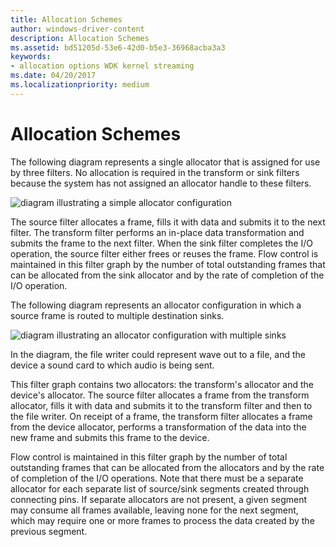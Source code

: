```yaml
---
title: Allocation Schemes
author: windows-driver-content
description: Allocation Schemes
ms.assetid: bd51205d-53e6-42d0-b5e3-36968acba3a3
keywords:
- allocation options WDK kernel streaming
ms.date: 04/20/2017
ms.localizationpriority: medium
---
```


# Allocation Schemes





The following diagram represents a single allocator that is assigned for use by three filters. No allocation is required in the transform or sink filters because the system has not assigned an allocator handle to these filters.

![diagram illustrating a simple allocator configuration](images/ksart-10.png)

The source filter allocates a frame, fills it with data and submits it to the next filter. The transform filter performs an in-place data transformation and submits the frame to the next filter. When the sink filter completes the I/O operation, the source filter either frees or reuses the frame. Flow control is maintained in this filter graph by the number of total outstanding frames that can be allocated from the sink allocator and by the rate of completion of the I/O operation.

The following diagram represents an allocator configuration in which a source frame is routed to multiple destination sinks.

![diagram illustrating an allocator configuration with multiple sinks](images/ksart-11.png)

In the diagram, the file writer could represent wave out to a file, and the device a sound card to which audio is being sent.

This filter graph contains two allocators: the transform's allocator and the device's allocator. The source filter allocates a frame from the transform allocator, fills it with data and submits it to the transform filter and then to the file writer. On receipt of a frame, the transform filter allocates a frame from the device allocator, performs a transformation of the data into the new frame and submits this frame to the device.

Flow control is maintained in this filter graph by the number of total outstanding frames that can be allocated from the allocators and by the rate of completion of the I/O operations. Note that there must be a separate allocator for each separate list of source/sink segments created through connecting pins. If separate allocators are not present, a given segment may consume all frames available, leaving none for the next segment, which may require one or more frames to process the data created by the previous segment.

 

 




